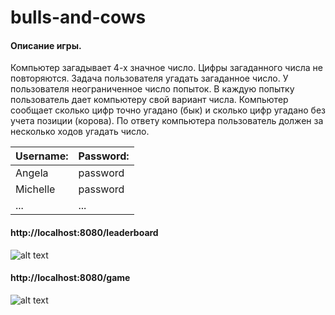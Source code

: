 # bulls-and-cows

#### Описание игры.
 
 Компьютер загадывает 4-х значное число. Цифры загаданного числа не
 повторяются. Задача пользователя угадать загаданное число. У
 пользователя неограниченное число попыток. В каждую попытку
 пользователь дает компьютеру свой вариант числа. Компьютер сообщает
 сколько цифр точно угадано (бык) и сколько цифр угадано без учета
 позиции (корова). По ответу компьютера пользователь должен за
 несколько ходов угадать число.


| Username:        | Password:    | 
| -------------   |-------------|
| Angela          | password    |
| Michelle        | password    |
| ...             | ...         |

#### http://localhost:8080/leaderboard
![alt text](https://i.ibb.co/s1jQcm4/Screenshot-20220328-154431.png)

#### http://localhost:8080/game
![alt text](https://i.ibb.co/0G945fj/Screenshot-20220328-154956.png)
